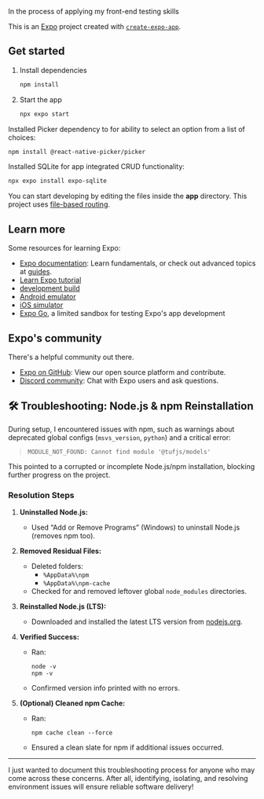 
In the process of applying my front-end testing skills

This is an [Expo](https://expo.dev) project created with [`create-expo-app`](https://www.npmjs.com/package/create-expo-app).

## Get started

1. Install dependencies

   ```bash
   npm install
   ```

2. Start the app

   ```bash
   npx expo start
   ```

Installed Picker dependency to for ability to select an option from a list of choices:
   ```bash
   npm install @react-native-picker/picker

   ```

Installed SQLite for app integrated CRUD functionality:
   ```bash
   npx expo install expo-sqlite
   ```


You can start developing by editing the files inside the **app** directory. This project uses [file-based routing](https://docs.expo.dev/router/introduction).

## Learn more

Some resources for learning Expo:

- [Expo documentation](https://docs.expo.dev/): Learn fundamentals, or check out advanced topics at [guides](https://docs.expo.dev/guides).
- [Learn Expo tutorial](https://docs.expo.dev/tutorial/introduction/)
- [development build](https://docs.expo.dev/develop/development-builds/introduction/)
- [Android emulator](https://docs.expo.dev/workflow/android-studio-emulator/)
- [iOS simulator](https://docs.expo.dev/workflow/ios-simulator/)
- [Expo Go](https://expo.dev/go), a limited sandbox for testing Expo's app development

## Expo's community

There's a helpful community out there.

- [Expo on GitHub](https://github.com/expo/expo): View our open source platform and contribute.
- [Discord community](https://chat.expo.dev): Chat with Expo users and ask questions.



## 🛠️ Troubleshooting: Node.js & npm Reinstallation

During setup, I encountered issues with npm, such as warnings about deprecated global configs (`msvs_version`, `python`) and a critical error:

> `MODULE_NOT_FOUND: Cannot find module '@tufjs/models'`

This pointed to a corrupted or incomplete Node.js/npm installation, blocking further progress on the project.

### Resolution Steps

1. **Uninstalled Node.js:**
   - Used “Add or Remove Programs” (Windows) to uninstall Node.js (removes npm too).

2. **Removed Residual Files:**
   - Deleted folders:  
     - `%AppData%\npm`
     - `%AppData%\npm-cache`
   - Checked for and removed leftover global `node_modules` directories.

4. **Reinstalled Node.js (LTS):**
   - Downloaded and installed the latest LTS version from [nodejs.org](https://nodejs.org).

5. **Verified Success:**
   - Ran:
     ```
     node -v
     npm -v
     ```
   - Confirmed version info printed with no errors.

6. **(Optional) Cleaned npm Cache:**
   - Ran:
     ```
     npm cache clean --force
     ```
   - Ensured a clean slate for npm if additional issues occurred.

---
I just wanted to document this troubleshooting process for anyone who may come across these concerns. After all, identifying, isolating, and resolving environment issues will ensure reliable software delivery!